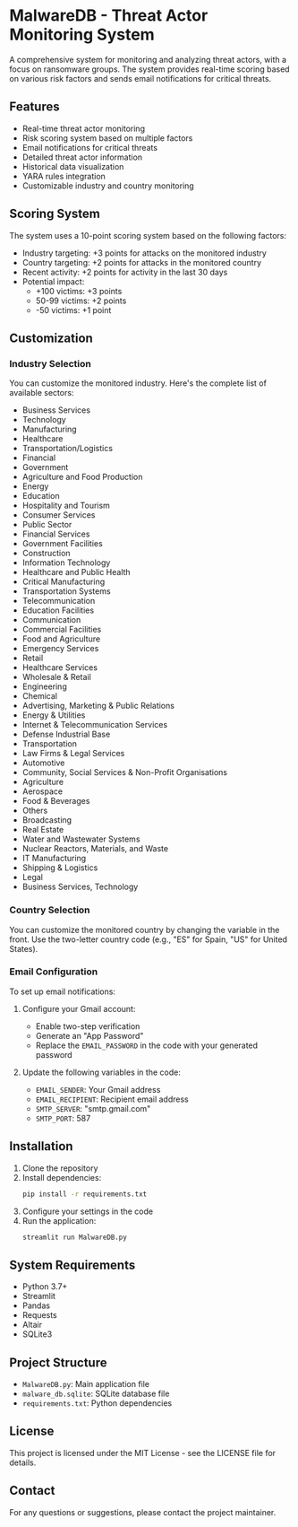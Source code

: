 # MalwareDB - Threat Actor Monitoring System

A comprehensive system for monitoring and analyzing threat actors, with a focus on ransomware groups. The system provides real-time scoring based on various risk factors and sends email notifications for critical threats.

## Features

- Real-time threat actor monitoring
- Risk scoring system based on multiple factors
- Email notifications for critical threats
- Detailed threat actor information
- Historical data visualization
- YARA rules integration
- Customizable industry and country monitoring

## Scoring System

The system uses a 10-point scoring system based on the following factors:

- Industry targeting: +3 points for attacks on the monitored industry
- Country targeting: +2 points for attacks in the monitored country
- Recent activity: +2 points for activity in the last 30 days
- Potential impact:
  - +100 victims: +3 points
  - 50-99 victims: +2 points
  - -50 victims: +1 point

## Customization

### Industry Selection

You can customize the monitored industry. Here's the complete list of available sectors:

- Business Services
- Technology
- Manufacturing
- Healthcare
- Transportation/Logistics
- Financial
- Government
- Agriculture and Food Production
- Energy
- Education
- Hospitality and Tourism
- Consumer Services
- Public Sector
- Financial Services
- Government Facilities
- Construction
- Information Technology
- Healthcare and Public Health
- Critical Manufacturing
- Transportation Systems
- Telecommunication
- Education Facilities
- Communication
- Commercial Facilities
- Food and Agriculture
- Emergency Services
- Retail
- Healthcare Services
- Wholesale & Retail
- Engineering
- Chemical
- Advertising, Marketing & Public Relations
- Energy & Utilities
- Internet & Telecommunication Services
- Defense Industrial Base
- Transportation
- Law Firms & Legal Services
- Automotive
- Community, Social Services & Non-Profit Organisations
- Agriculture
- Aerospace
- Food & Beverages
- Others
- Broadcasting
- Real Estate
- Water and Wastewater Systems
- Nuclear Reactors, Materials, and Waste
- IT Manufacturing
- Shipping & Logistics
- Legal
- Business Services, Technology

### Country Selection

You can customize the monitored country by changing the variable in the front. Use the two-letter country code (e.g., "ES" for Spain, "US" for United States).

### Email Configuration

To set up email notifications:

1. Configure your Gmail account:
   - Enable two-step verification
   - Generate an "App Password"
   - Replace the `EMAIL_PASSWORD` in the code with your generated password

2. Update the following variables in the code:
   - `EMAIL_SENDER`: Your Gmail address
   - `EMAIL_RECIPIENT`: Recipient email address
   - `SMTP_SERVER`: "smtp.gmail.com"
   - `SMTP_PORT`: 587

## Installation

1. Clone the repository
2. Install dependencies:
   ```bash
   pip install -r requirements.txt
   ```
3. Configure your settings in the code
4. Run the application:
   ```bash
   streamlit run MalwareDB.py
   ```

## System Requirements

- Python 3.7+
- Streamlit
- Pandas
- Requests
- Altair
- SQLite3

## Project Structure

- `MalwareDB.py`: Main application file
- `malware_db.sqlite`: SQLite database file
- `requirements.txt`: Python dependencies

## License

This project is licensed under the MIT License - see the LICENSE file for details.

## Contact

For any questions or suggestions, please contact the project maintainer. 
